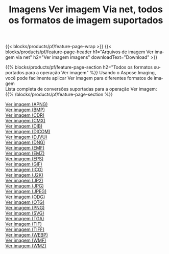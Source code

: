 ﻿---
title: Imagens Ver imagem Via net, todos os formatos de imagem suportados 
weight: 3920
url: /pt/net/viewer 
lang: pt
langdirlevel: 2
locales: zh-hans,ja,it,ru,de,es,fr,nl,id,lt,pl,pt,vi,tr,ko,zh-hant,ar,hi,th,sv,cs,uk,he
description: Usando Aspose.Imaging, você pode facilmente imagens Ver imagem Via net
---

{{< blocks/products/pf/feature-page-wrap >}}
{{< blocks/products/pf/feature-page-header h1="Arquivos de imagem Ver imagem via net" h2="Ver imagem imagens" downloadText="Download" >}}


{{% blocks/products/pf/feature-page-section  h2="Todos os formatos suportados para a operação Ver imagem" %}}
Usando o Aspose.Imaging, você pode facilmente aplicar Ver imagem para diferentes formatos de imagem
<br/>
Lista completa de conversões suportadas para a operação Ver imagem:
{{% /blocks/products/pf/feature-page-section %}}
<div class="container-fluid productfamilypage bg-gray">
    <div class="convertypes bg-gray agp-content section">
        <div class="container">
		<div class="row other-converters">
		    <div class='col-md-2 other-converter remove-lp remove-rp'><a href="/imaging/pt/net/viewer/apng" >Ver imagem (APNG)</a></div><div class='col-md-2 other-converter remove-lp remove-rp'><a href="/imaging/pt/net/viewer/bmp" >Ver imagem (BMP)</a></div><div class='col-md-2 other-converter remove-lp remove-rp'><a href="/imaging/pt/net/viewer/cdr" >Ver imagem (CDR)</a></div><div class='col-md-2 other-converter remove-lp remove-rp'><a href="/imaging/pt/net/viewer/cmx" >Ver imagem (CMX)</a></div><div class='col-md-2 other-converter remove-lp remove-rp'><a href="/imaging/pt/net/viewer/dib" >Ver imagem (DIB)</a></div><div class='col-md-2 other-converter remove-lp remove-rp'><a href="/imaging/pt/net/viewer/dicom" >Ver imagem (DICOM)</a></div><div class='col-md-2 other-converter remove-lp remove-rp'><a href="/imaging/pt/net/viewer/djvu" >Ver imagem (DJVU)</a></div><div class='col-md-2 other-converter remove-lp remove-rp'><a href="/imaging/pt/net/viewer/dng" >Ver imagem (DNG)</a></div><div class='col-md-2 other-converter remove-lp remove-rp'><a href="/imaging/pt/net/viewer/emf" >Ver imagem (EMF)</a></div><div class='col-md-2 other-converter remove-lp remove-rp'><a href="/imaging/pt/net/viewer/emz" >Ver imagem (EMZ)</a></div><div class='col-md-2 other-converter remove-lp remove-rp'><a href="/imaging/pt/net/viewer/eps" >Ver imagem (EPS)</a></div><div class='col-md-2 other-converter remove-lp remove-rp'><a href="/imaging/pt/net/viewer/gif" >Ver imagem (GIF)</a></div><div class='col-md-2 other-converter remove-lp remove-rp'><a href="/imaging/pt/net/viewer/ico" >Ver imagem (ICO)</a></div><div class='col-md-2 other-converter remove-lp remove-rp'><a href="/imaging/pt/net/viewer/j2k" >Ver imagem (J2K)</a></div><div class='col-md-2 other-converter remove-lp remove-rp'><a href="/imaging/pt/net/viewer/jp2" >Ver imagem (JP2)</a></div><div class='col-md-2 other-converter remove-lp remove-rp'><a href="/imaging/pt/net/viewer/jpg" >Ver imagem (JPG)</a></div><div class='col-md-2 other-converter remove-lp remove-rp'><a href="/imaging/pt/net/viewer/jpeg" >Ver imagem (JPEG)</a></div><div class='col-md-2 other-converter remove-lp remove-rp'><a href="/imaging/pt/net/viewer/odg" >Ver imagem (ODG)</a></div><div class='col-md-2 other-converter remove-lp remove-rp'><a href="/imaging/pt/net/viewer/otg" >Ver imagem (OTG)</a></div><div class='col-md-2 other-converter remove-lp remove-rp'><a href="/imaging/pt/net/viewer/png" >Ver imagem (PNG)</a></div><div class='col-md-2 other-converter remove-lp remove-rp'><a href="/imaging/pt/net/viewer/svg" >Ver imagem (SVG)</a></div><div class='col-md-2 other-converter remove-lp remove-rp'><a href="/imaging/pt/net/viewer/tga" >Ver imagem (TGA)</a></div><div class='col-md-2 other-converter remove-lp remove-rp'><a href="/imaging/pt/net/viewer/tif" >Ver imagem (TIF)</a></div><div class='col-md-2 other-converter remove-lp remove-rp'><a href="/imaging/pt/net/viewer/tiff" >Ver imagem (TIFF)</a></div><div class='col-md-2 other-converter remove-lp remove-rp'><a href="/imaging/pt/net/viewer/webp" >Ver imagem (WEBP)</a></div><div class='col-md-2 other-converter remove-lp remove-rp'><a href="/imaging/pt/net/viewer/wmf" >Ver imagem (WMF)</a></div><div class='col-md-2 other-converter remove-lp remove-rp'><a href="/imaging/pt/net/viewer/wmz" >Ver imagem (WMZ)</a></div>
                </div>
        </div>
    </div>
</div>
<br/>
